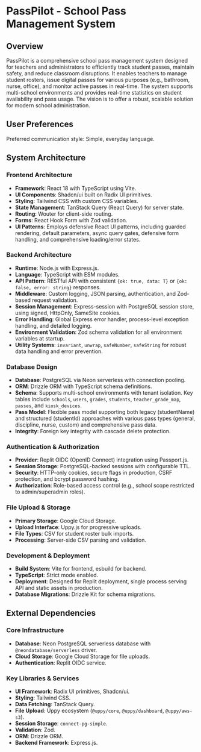 # PassPilot - School Pass Management System

## Overview

PassPilot is a comprehensive school pass management system designed for teachers and administrators to efficiently track student passes, maintain safety, and reduce classroom disruptions. It enables teachers to manage student rosters, issue digital passes for various purposes (e.g., bathroom, nurse, office), and monitor active passes in real-time. The system supports multi-school environments and provides real-time statistics on student availability and pass usage. The vision is to offer a robust, scalable solution for modern school administration.

## User Preferences

Preferred communication style: Simple, everyday language.

## System Architecture

### Frontend Architecture
- **Framework**: React 18 with TypeScript using Vite.
- **UI Components**: Shadcn/ui built on Radix UI primitives.
- **Styling**: Tailwind CSS with custom CSS variables.
- **State Management**: TanStack Query (React Query) for server state.
- **Routing**: Wouter for client-side routing.
- **Forms**: React Hook Form with Zod validation.
- **UI Patterns**: Employs defensive React UI patterns, including guarded rendering, default parameters, async query gates, defensive form handling, and comprehensive loading/error states.

### Backend Architecture
- **Runtime**: Node.js with Express.js.
- **Language**: TypeScript with ESM modules.
- **API Pattern**: RESTful API with consistent `{ok: true, data: T}` or `{ok: false, error: string}` responses.
- **Middleware**: Custom logging, JSON parsing, authentication, and Zod-based request validation.
- **Session Management**: Express-session with PostgreSQL session store, using signed, HttpOnly, SameSite cookies.
- **Error Handling**: Global Express error handler, process-level exception handling, and detailed logging.
- **Environment Validation**: Zod schema validation for all environment variables at startup.
- **Utility Systems**: `invariant`, `unwrap`, `safeNumber`, `safeString` for robust data handling and error prevention.

### Database Design
- **Database**: PostgreSQL via Neon serverless with connection pooling.
- **ORM**: Drizzle ORM with TypeScript schema definitions.
- **Schema**: Supports multi-school environments with tenant isolation. Key tables include `schools`, `users`, `grades`, `students`, `teacher_grade_map`, `passes`, and `kiosk_devices`.
- **Pass Model**: Flexible pass model supporting both legacy (studentName) and structured (studentId) approaches with various pass types (general, discipline, nurse, custom) and comprehensive pass data.
- **Integrity**: Foreign key integrity with cascade delete protection.

### Authentication & Authorization
- **Provider**: Replit OIDC (OpenID Connect) integration using Passport.js.
- **Session Storage**: PostgreSQL-backed sessions with configurable TTL.
- **Security**: HTTP-only cookies, secure flags in production, CSRF protection, and bcrypt password hashing.
- **Authorization**: Role-based access control (e.g., school scope restricted to admin/superadmin roles).

### File Upload & Storage
- **Primary Storage**: Google Cloud Storage.
- **Upload Interface**: Uppy.js for progressive uploads.
- **File Types**: CSV for student roster bulk imports.
- **Processing**: Server-side CSV parsing and validation.

### Development & Deployment
- **Build System**: Vite for frontend, esbuild for backend.
- **TypeScript**: Strict mode enabled.
- **Deployment**: Designed for Replit deployment, single process serving API and static assets in production.
- **Database Migrations**: Drizzle Kit for schema migrations.

## External Dependencies

### Core Infrastructure
- **Database**: Neon PostgreSQL serverless database with `@neondatabase/serverless` driver.
- **Cloud Storage**: Google Cloud Storage for file uploads.
- **Authentication**: Replit OIDC service.

### Key Libraries & Services
- **UI Framework**: Radix UI primitives, Shadcn/ui.
- **Styling**: Tailwind CSS.
- **Data Fetching**: TanStack Query.
- **File Upload**: Uppy ecosystem (`@uppy/core`, `@uppy/dashboard`, `@uppy/aws-s3`).
- **Session Storage**: `connect-pg-simple`.
- **Validation**: Zod.
- **ORM**: Drizzle ORM.
- **Backend Framework**: Express.js.